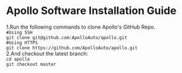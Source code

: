 # Apollo Software Installation Guide
1.Run the following commands to clone Apollo's GitHub Repo.  
 `#Using SSH`      
 `git clone git@github.com:ApolloAuto/apollo.git `    
 `#Using HTTPS`      
 `git clone https://github.com/ApolloAuto/apollo.git`   
2.And checkout the latest branch:  
`cd apollo`    
`git checkout master`  
